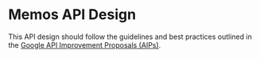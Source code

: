 # Memos API Design

This API design should follow the guidelines and best practices outlined in the [Google API Improvement Proposals (AIPs)](https://google.aip.dev/).
